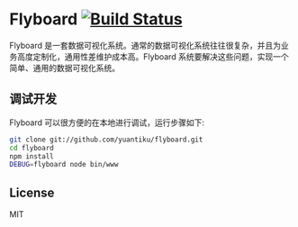 # Flyboard [![Build Status](https://travis-ci.org/yuantiku/flyboard.png?branch=master)](https://travis-ci.org/yuantiku/flyboard)

Flyboard 是一套数据可视化系统。通常的数据可视化系统往往很复杂，并且为业务高度定制化，通用性差维护成本高。Flyboard 系统要解决这些问题，实现一个简单、通用的数据可视化系统。

## 调试开发

Flyboard 可以很方便的在本地进行调试，运行步骤如下:

```bash
git clone git://github.com/yuantiku/flyboard.git
cd flyboard
npm install
DEBUG=flyboard node bin/www
```

## License 

MIT
